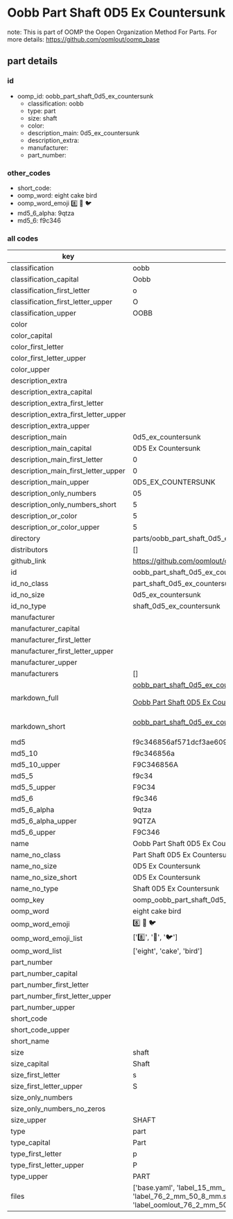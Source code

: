 # Oobb Part Shaft 0D5 Ex Countersunk  

note: This is part of OOMP the Oopen Organization Method For Parts. For more details: https://github.com/oomlout/oomp_base

##  part details





### id
* oomp_id: oobb_part_shaft_0d5_ex_countersunk
  * classification: oobb
  * type: part
  * size: shaft
  * color: 
  * description_main: 0d5_ex_countersunk
  * description_extra: 
  * manufacturer: 
  * part_number: 

### other_codes
* short_code: 
* oomp_word: eight cake bird
* oomp_word_emoji :eight: :cake: :bird:
* md5_6_alpha: 9qtza
* md5_6: f9c346

### all codes 
| key | value |  
| --- | --- |  
| classification | oobb |  
| classification_capital | Oobb |  
| classification_first_letter | o |  
| classification_first_letter_upper | O |  
| classification_upper | OOBB |  
| color |  |  
| color_capital |  |  
| color_first_letter |  |  
| color_first_letter_upper |  |  
| color_upper |  |  
| description_extra |  |  
| description_extra_capital |  |  
| description_extra_first_letter |  |  
| description_extra_first_letter_upper |  |  
| description_extra_upper |  |  
| description_main | 0d5_ex_countersunk |  
| description_main_capital | 0D5 Ex Countersunk |  
| description_main_first_letter | 0 |  
| description_main_first_letter_upper | 0 |  
| description_main_upper | 0D5_EX_COUNTERSUNK |  
| description_only_numbers | 05 |  
| description_only_numbers_short | 5 |  
| description_or_color | 5 |  
| description_or_color_upper | 5 |  
| directory | parts/oobb_part_shaft_0d5_ex_countersunk |  
| distributors | [] |  
| github_link | https://github.com/oomlout/oomlout_oomp_part_src/tree/main/parts/oobb_part_shaft_0d5_ex_countersunk/working |  
| id | oobb_part_shaft_0d5_ex_countersunk |  
| id_no_class | part_shaft_0d5_ex_countersunk |  
| id_no_size | 0d5_ex_countersunk |  
| id_no_type | shaft_0d5_ex_countersunk |  
| manufacturer |  |  
| manufacturer_capital |  |  
| manufacturer_first_letter |  |  
| manufacturer_first_letter_upper |  |  
| manufacturer_upper |  |  
| manufacturers | [] |  
| markdown_full | [oobb_part_shaft_0d5_ex_countersunk](https://github.com/oomlout/oomlout_oomp_part_src/tree/main/parts/oobb_part_shaft_0d5_ex_countersunk/working)<br>[](https://github.com/oomlout/oomlout_oomp_part_src/tree/main/parts/oobb_part_shaft_0d5_ex_countersunk/working)<br>[Oobb Part Shaft 0D5 Ex Countersunk](https://github.com/oomlout/oomlout_oomp_part_src/tree/main/parts/oobb_part_shaft_0d5_ex_countersunk/working)<br><br> |  
| markdown_short | [oobb_part_shaft_0d5_ex_countersunk](https://github.com/oomlout/oomlout_oomp_part_src/tree/main/parts/oobb_part_shaft_0d5_ex_countersunk/working)<br><br> |  
| md5 | f9c346856af571dcf3ae609575598795 |  
| md5_10 | f9c346856a |  
| md5_10_upper | F9C346856A |  
| md5_5 | f9c34 |  
| md5_5_upper | F9C34 |  
| md5_6 | f9c346 |  
| md5_6_alpha | 9qtza |  
| md5_6_alpha_upper | 9QTZA |  
| md5_6_upper | F9C346 |  
| name | Oobb Part Shaft 0D5 Ex Countersunk |  
| name_no_class | Part Shaft 0D5 Ex Countersunk |  
| name_no_size | 0D5 Ex Countersunk |  
| name_no_size_short | 0D5 Ex Countersunk |  
| name_no_type | Shaft 0D5 Ex Countersunk |  
| oomp_key | oomp_oobb_part_shaft_0d5_ex_countersunk |  
| oomp_word | eight cake bird |  
| oomp_word_emoji | :eight: :cake: :bird: |  
| oomp_word_emoji_list | [':eight:', ':cake:', ':bird:'] |  
| oomp_word_list | ['eight', 'cake', 'bird'] |  
| part_number |  |  
| part_number_capital |  |  
| part_number_first_letter |  |  
| part_number_first_letter_upper |  |  
| part_number_upper |  |  
| short_code |  |  
| short_code_upper |  |  
| short_name |  |  
| size | shaft |  
| size_capital | Shaft |  
| size_first_letter | s |  
| size_first_letter_upper | S |  
| size_only_numbers |  |  
| size_only_numbers_no_zeros |  |  
| size_upper | SHAFT |  
| type | part |  
| type_capital | Part |  
| type_first_letter | p |  
| type_first_letter_upper | P |  
| type_upper | PART |  
| files | ['base.yaml', 'label_15_mm_30_mm.pdf', 'label_15_mm_30_mm.svg', 'label_76_2_mm_50_8_mm.pdf', 'label_76_2_mm_50_8_mm.svg', 'label_oomlout_76_2_mm_50_8_mm.pdf', 'label_oomlout_76_2_mm_50_8_mm.svg', 'readme.md', 'working.json', 'working.yaml'] |  
